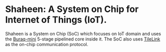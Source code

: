 # Shaheen: A System on Chip for Internet of Things (IoT).
Shaheen is a System on Chip (SoC) which focuses on IoT domain and uses the [Buraq-mini](https://github.com/merledu/Buraq-mini) 5-stage pipelined core inside it. The SoC also uses [TileLink](https://github.com/merledu/TileLink) as the on-chip communication protocol.
